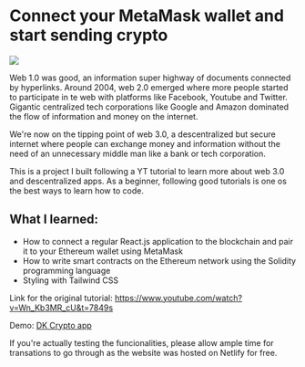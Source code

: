 # Connect your MetaMask wallet and start sending crypto

![](https://github.com/davidkhk/personal-portfolio/blob/netlify/src/assets/crypto-dapp.gif)

Web 1.0 was good, an information super highway of documents connected by hyperlinks. Around 2004, web 2.0 emerged where more people started to participate in te web with platforms like Facebook, Youtube and Twitter. Gigantic centralized tech corporations like Google and Amazon dominated the flow of information and money on the internet.

We're now on the tipping point of web 3.0, a descentralized but secure internet where people can exchange money and information without the need of an unnecessary middle man like a bank or tech corporation.

This is a project I built following a YT tutorial to learn more about web 3.0 and descentralized apps. As a beginner, following good tutorials is one os the best ways to learn how to code.

## What I learned:
- How to connect a regular React.js application to the blockchain and pair it to your Ethereum wallet using MetaMask
- How to write smart contracts on the Ethereum network using the Solidity programming language
- Styling with Tailwind CSS

Link for the original tutorial: https://www.youtube.com/watch?v=Wn_Kb3MR_cU&t=7849s

Demo: [DK Crypto app](https://dk-crypto-dapp.netlify.app)

If you're actually testing the funcionalities, please allow ample time for transations to go through as the website was hosted on Netlify for free.
